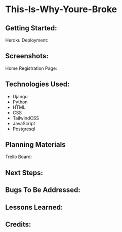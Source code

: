 # This-Is-Why-Youre-Broke

## Getting Started:
Heroku Deployment: 

## Screenshots:
Home Registration Page:

## Technologies Used:
- Django
- Python
- HTML
- CSS
- TailwindCSS
- JavaScript
- Postgresql

## Planning Materials

Trello Board: 

## Next Steps:

## Bugs To Be Addressed:

## Lessons Learned:

## Credits:
